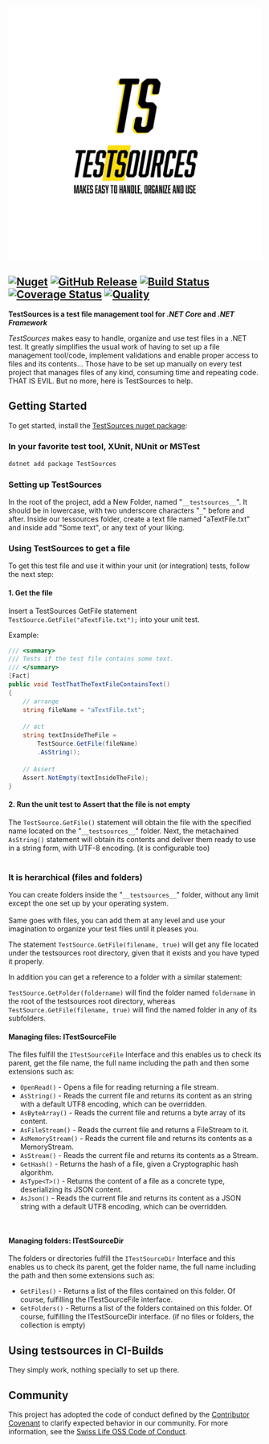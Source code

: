![TestSources](https://raw.githubusercontent.com/SwissLife-OSS/testsources/main/logo.png)
## [![Nuget](https://img.shields.io/nuget/v/testsources.svg?style=flat)](https://www.nuget.org/packages/testsources.Xunit) [![GitHub Release](https://img.shields.io/github/release/SwissLife-OSS/testsources.svg?style=flat)](https://github.com/SwissLife-OSS/testsources/releases/latest) [![Build Status](https://dev.azure.com/swisslife-oss/swisslife-oss/_apis/build/status/testsources.Release?branchName=main)](https://dev.azure.com/swisslife-oss/swisslife-oss/_build/latest?definitionId=6&branchName=master) [![Coverage Status](https://sonarcloud.io/api/project_badges/measure?project=SwissLife-OSS_TestSources&metric=coverage)](https://sonarcloud.io/dashboard?id=SwissLife-OSS_TestSources) [![Quality](https://sonarcloud.io/api/project_badges/measure?project=SwissLife-OSS_TestSources&metric=alert_status)](https://sonarcloud.io/dashboard?id=SwissLife-OSS_TestSources)

**TestSources is a test file management tool for _.NET Core_ and _.NET Framework_**

_TestSources_ makes easy to handle, organize and use test files in a .NET test. 
It greatly simplifies the usual work of having to set up a file management tool/code, implement validations and enable proper access to files and its contents... Those have to be set up manually on every test project that manages files of any kind, consuming time and repeating code. THAT IS EVIL.
But no more, here is TestSources to help.


## Getting Started

To get started, install the [TestSources nuget package](https://www.nuget.org/packages/TestSources):

### In your favorite test tool, XUnit, NUnit or MSTest
```bash
dotnet add package TestSources
```

### Setting up TestSources
In the root of the project, add a New Folder, named "`__testsources__`".
It should be in lowercase, with two underscore characters "`_`" before and after.
Inside our tessources folder, create a text file named "aTextFile.txt" and inside add "Some text", or any text of your liking.

### Using TestSources to get a file
To get this test file and use it within your unit (or integration) tests, follow the next step:

#### 1. Get the file

Insert a TestSources GetFile statement `TestSource.GetFile("aTextFile.txt");` into your unit test.

Example:

```csharp
/// <summary>
/// Tests if the test file contains some text.
/// </summary>
[Fact]
public void TestThatTheTextFileContainsText()
{
    // arrange
    string fileName = "aTextFile.txt";

    // act
    string textInsideTheFile =
        TestSource.GetFile(fileName)
        .AsString();

    // Assert
    Assert.NotEmpty(textInsideTheFile);
}
```

#### 2. Run the unit test to Assert that the file is not empty

The `TestSource.GetFile()` statement will obtain the file with the specified name located on the  "`__testsources__`" folder.
Next, the metachained `AsString()` statement will obtain its contents and deliver them ready to use in a string form, with UTF-8 encoding. (it is configurable too)
<br><br>        
    
### It is herarchical (files and folders)

You can create folders inside the "`__testsources__`" folder, without any limit except the one set up by your operating system.<br>    
Same goes with files, you can add them at any level and use your imagination to organize your test files until it pleases you.<br>  

The statement `TestSource.GetFile(filename, true)` will get any file located under the testsources root directory, given that it exists and you have typed it properly.<br>    
  
In addition you can get a reference to a folder with a similar statement:  

`TestSource.GetFolder(foldername)` will find the folder named `foldername` in the root of the testsources root directory, whereas `TestSource.GetFile(filename, true)` will find the named folder in any of its subfolders.
<br>   

#### Managing files: ITestSourceFile
The files fulfill the `ITestSourceFile` Interface and this enables us to check its parent, get the file name, the full name including the path and then some extensions such as:
 - `OpenRead()` - Opens a file for reading returning a file stream.
 - `AsString()` - Reads the current file and returns its content as an string with a default UTF8 encoding, which can be overridden.
 - `AsByteArray()` - Reads the current file and returns a byte array of its content.
 - `AsFileStream()` - Reads the current file and returns a FileStream to it.
 - `AsMemoryStream()` - Reads the current file and returns its contents as a MemoryStream.
 - `AsStream()` - Reads the current file and returns its contents as a Stream.
 - `GetHash()` - Returns the hash of a file, given a Cryptographic hash algorithm.
 - `AsType<T>()` - Returns the content of a file as a concrete type, deserializing its JSON content.
 - `AsJson()` - Reads the current file and returns its content as a JSON string with a default UTF8 encoding, which can be overridden.
 <br>  

 #### Managing folders: ITestSourceDir
The folders or directories fulfill the `ITestSourceDir` Interface and this enables us to check its parent, get the folder name, the full name including the path and then some extensions such as:
 - `GetFiles()` - Returns a list of the files contained on this folder. Of course, fulfilling the ITestSourceFile interface.
 - `GetFolders()` - Returns a list of the folders contained on this folder. Of course, fulfilling the ITestSourceDir interface.
(if no files or folders, the collection is empty)


## Using testsources in CI-Builds

They simply work, nothing specially to set up there.

## Community

This project has adopted the code of conduct defined by the [Contributor Covenant](https://contributor-covenant.org/)
to clarify expected behavior in our community. For more information, see the [Swiss Life OSS Code of Conduct](https://swisslife-oss.github.io/coc).
